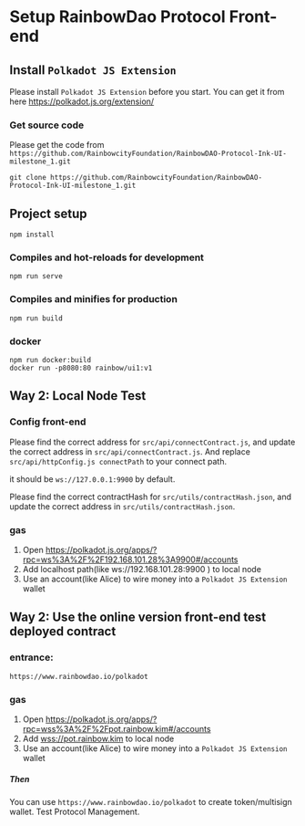 # Setup RainbowDao Protocol Front-end

## Install `Polkadot JS Extension`

Please install `Polkadot JS Extension` before you start. You can get it from here https://polkadot.js.org/extension/

### Get source code

Please get the code from `https://github.com/RainbowcityFoundation/RainbowDAO-Protocol-Ink-UI-milestone_1.git`

```
git clone https://github.com/RainbowcityFoundation/RainbowDAO-Protocol-Ink-UI-milestone_1.git
```

## Project setup

```
npm install
```

### Compiles and hot-reloads for development

```
npm run serve
```

### Compiles and minifies for production

```
npm run build
```

### docker

```
npm run docker:build
docker run -p8080:80 rainbow/ui1:v1
```

## Way 2:  Local Node Test 

### Config front-end

Please find the correct address for `` src/api/connectContract.js ``, and update the correct address in   ``` src/api/connectContract.js ```. And replace `src/api/httpConfig.js connectPath` to your connect path.

it should be `ws://127.0.0.1:9900` by default.

Please find the correct contractHash for `` src/utils/contractHash.json ``, and update the correct address in   `src/utils/contractHash.json`.

### gas

1. Open https://polkadot.js.org/apps/?rpc=ws%3A%2F%2F192.168.101.28%3A9900#/accounts
2. Add  localhost path(like ws://192.168.101.28:9900  )  to local node 
3. Use an account(like Alice) to wire money into a  `Polkadot JS Extension` wallet

## Way 2: Use the online version front-end test  deployed contract

### entrance:

`https://www.rainbowdao.io/polkadot`

### gas

1. Open https://polkadot.js.org/apps/?rpc=wss%3A%2F%2Fpot.rainbow.kim#/accounts
2. Add  [wss://pot.rainbow.kim](wss://pot.rainbow.kim)  to local node
3. Use an account(like Alice) to wire money into a `Polkadot JS Extension` wallet

##### Then

You can use `https://www.rainbowdao.io/polkadot` to create token/multisign wallet.  Test  Protocol Management.


